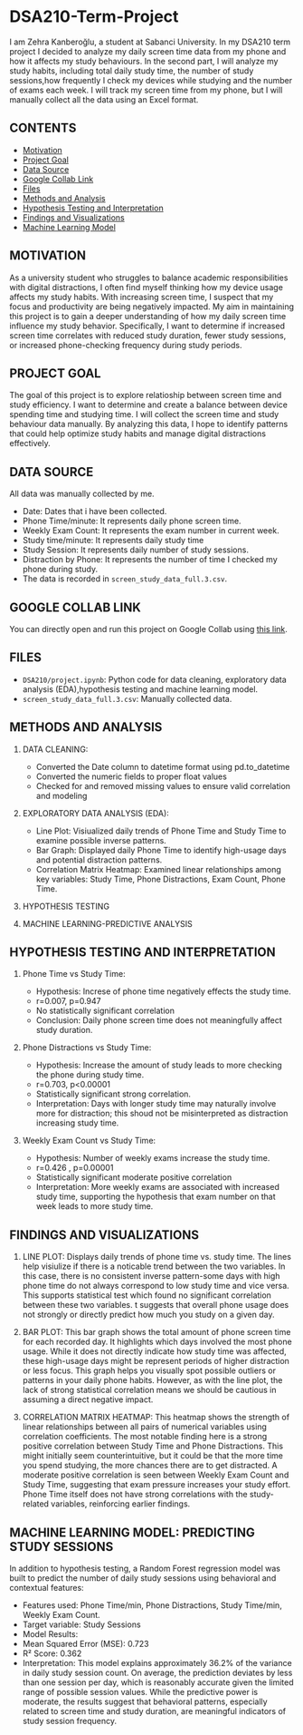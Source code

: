 # DSA210-Term-Project
I am Zehra Kanberoğlu, a student at Sabanci University. In my DSA210 term project I decided to analyze my daily screen time data from my phone and how it affects my study behaviours. In the second part, I will analyze my study habits, including total daily study time, the number of study sessions,how frequently I check my devices while studying and the number of exams each week.  I will track my screen time from my phone, but I will manually collect all the data using an Excel format.

## CONTENTS
- [Motivation](#motivation)
- [Project Goal](#project-goal)
- [Data Source](#data-source)
- [Google Collab Link](#google-collab-link)
- [Files](#files)
- [Methods and Analysis](#methods-and-analysis)
- [Hypothesis Testing and Interpretation](#hypothesis-testing-and-interpretation)
- [Findings and Visualizations](#findings-and-visualizations)
- [Machine Learning Model](#machine-learning-model)

## MOTIVATION
As a university student who struggles to balance academic responsibilities with digital distractions, I often find myself thinking how my device usage affects my study habits. With increasing screen time, I suspect that my focus and productivity are being negatively impacted. My aim in maintaining this project is to gain a deeper understanding of how my daily screen time influence my study behavior. Specifically, I want to determine if increased screen time correlates with reduced study duration, fewer study sessions, or increased phone-checking frequency during study periods. 

## PROJECT GOAL
The goal of this project is to explore relatioship between screen time and study efficiency. I want to determine and create a balance between device spending time and studying time. I will collect the screen time and study behaviour data manually. By analyzing this data, I hope to identify patterns that could help optimize study habits and manage digital distractions effectively.

## DATA SOURCE
All data was manually collected by me.
- Date: Dates that i have been collected.
- Phone Time/minute:  It represents daily phone screen time.
- Weekly Exam Count: It represents the exam number in current week.
- Study time/minute: It represents daily study time
- Study Session: It represents daily number of study sessions. 
- Distraction by Phone: It represents the number of time I checked my phone during study.
- The data is recorded in `screen_study_data_full.3.csv`.

## GOOGLE COLLAB LINK
You can directly open and run this project on Google Collab using [this link](https://colab.research.google.com/drive/1WeyEwItQatVwGk-qOQ72qjR4GQq7LniN?usp=drive_link).

## FILES
- `DSA210/project.ipynb`: Python code for data cleaning, exploratory data analysis (EDA),hypothesis testing and machine learning model.
- `screen_study_data_full.3.csv`: Manually collected data.

## METHODS AND ANALYSIS
1) DATA CLEANING:
   - Converted the Date column to datetime format using pd.to_datetime
   - Converted the numeric fields to proper float values
   - Checked for and removed missing values to ensure valid correlation and modeling
   
2) EXPLORATORY DATA ANALYSIS (EDA):
   - Line Plot: Visiualized daily trends of Phone Time and Study Time to examine possible inverse patterns.
   - Bar Graph: Displayed daily Phone Time to identify high-usage days and potential distraction patterns.
   - Correlation Matrix Heatmap: Examined linear relationships among key variables: Study Time, Phone Distractions, Exam Count, Phone Time.

3) HYPOTHESIS TESTING
4) MACHINE LEARNING-PREDICTIVE ANALYSIS

## HYPOTHESIS TESTING AND INTERPRETATION
1) Phone Time vs Study Time:
   - Hypothesis: Increse of phone time negatively effects the study time.
   - r=0.007, p=0.947
   - No statistically significant correlation
   - Conclusion: Daily phone screen time does not meaningfully affect study duration.
     
2) Phone Distractions vs Study Time:
   - Hypothesis: Increase the amount of study leads to more checking the phone during study time.
   - r=0.703, p<0.00001
   - Statistically significant strong correlation.
   - Interpretation: Days with longer study time may naturally involve more for distraction; this shoud not be misinterpreted as distraction increasing study time.
     
3) Weekly Exam Count vs Study Time:
   - Hypothesis: Number of weekly exams increase the study time.
   - r=0.426 , p=0.00001
   - Statistically significant moderate positive correlation
   - Interpretation: More weekly exams are associated with increased study time, supporting the hypothesis that exam number on that week leads to more study time.

## FINDINGS AND VISUALIZATIONS 

1) LINE PLOT: Displays daily trends of phone time vs. study time. The lines help visiulize if there is a noticable trend between the two variables. In this case, there is no consistent inverse pattern-some days with high phone time do not always correspond to low study time and vice versa. This supports statistical test which found no significant correlation between these two variables. t suggests that overall phone usage does not strongly or directly predict how much you study on a given day.


2) BAR PLOT: This bar graph shows the total amount of phone screen time for each recorded day. It highlights which days involved the most phone usage. While it does not directly indicate how study time was affected, these high-usage days might be represent periods of higher distraction or less focus. This graph helps you visually spot possible outliers or patterns in your daily phone habits. However, as with the line plot, the lack of strong statistical correlation means we should be cautious in assuming a direct negative impact.


3) CORRELATION MATRIX HEATMAP: This heatmap shows the strength of linear relationships between all pairs of numerical variables using correlation coefficients. The most notable finding here is a strong positive correlation between Study Time and Phone Distractions. This might initially seem counterintuitive, but it could be that the more time you spend studying, the more chances there are to get distracted. A moderate positive correlation is seen between Weekly Exam Count and Study Time, suggesting that exam pressure increases your study effort.
Phone Time itself does not have strong correlations with the study-related variables, reinforcing earlier findings.


## MACHINE LEARNING MODEL: PREDICTING STUDY SESSIONS
In addition to hypothesis testing, a Random Forest regression model was built to predict the number of daily study sessions using behavioral and contextual features:
- Features used: Phone Time/min, Phone Distractions, Study Time/min, Weekly Exam Count.
- Target variable: Study Sessions
- Model Results:
- Mean Squared Error (MSE): 0.723
- R² Score: 0.362
- Interpretation:
This model explains approximately 36.2% of the variance in daily study session count. On average, the prediction deviates by less than one session per day, which is reasonably accurate given the limited range of possible session values. While the predictive power is moderate, the results suggest that behavioral patterns, especially related to screen time and study duration, are meaningful indicators of study session frequency.
   




 
